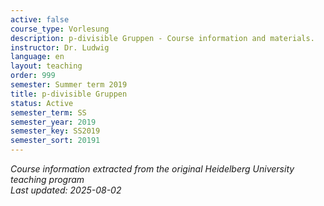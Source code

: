 ```yaml
---
active: false
course_type: Vorlesung
description: p-divisible Gruppen - Course information and materials.
instructor: Dr. Ludwig
language: en
layout: teaching
order: 999
semester: Summer term 2019
title: p-divisible Gruppen
status: Active
semester_term: SS
semester_year: 2019
semester_key: SS2019
semester_sort: 20191
---
```

*Course information extracted from the original Heidelberg University teaching program*  
*Last updated: 2025-08-02*